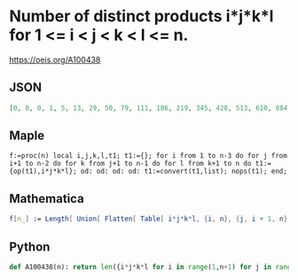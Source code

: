 # Number of distinct products i\*j\*k\*l for 1 <\= i < j < k < l <\= n\.
https://oeis.org/A100438
## JSON
```JSON
[0, 0, 0, 1, 5, 13, 29, 50, 79, 111, 186, 219, 345, 428, 513, 610, 884, 991, 1387, 1535, 1742, 1994, 2671, 2833, 3319, 3719, 4154, 4474, 5751, 5985, 7575, 8121, 8803, 9593, 10401, 10785, 13303, 14371, 15414, 15988, 19379, 20089, 24103, 25237, 26369]
```
## Maple
```Maple
f:=proc(n) local i,j,k,l,t1; t1:={}; for i from 1 to n-3 do for j from i+1 to n-2 do for k from j+1 to n-1 do for l from k+1 to n do t1:={op(t1),i*j*k*l}; od: od: od: od: t1:=convert(t1,list); nops(t1); end;
```
## Mathematica
```Mathematica
f[n_] := Length[ Union[ Flatten[ Table[ i*j*k*l, {i, n}, {j, i + 1, n}, {k, j + 1, n}, {l, k + 1, n}]]]]; Table[ f[n], {n, 45}] (* _Robert G. Wilson v_, Dec 14 2004 *)
```
## Python
```Python
def A100438(n): return len({i*j*k*l for i in range(1,n+1) for j in range(1,i) for k in range(1,j) for l in range(1,k)}) # _Chai Wah Wu_, Oct 16 2023
```
